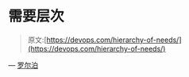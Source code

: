 # 需要层次

> 原文:[https://devops.com/hierarchy-of-needs/](https://devops.com/hierarchy-of-needs/)

— [罗尔泊](https://devops.com/author/breselman/)